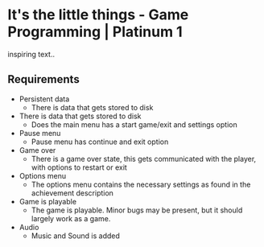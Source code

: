 # It's the little things - Game Programming | Platinum 1

inspiring text..

## Requirements

- Persistent data 
  - There is data that gets stored to disk
- There is data that gets stored to disk
  - Does the main menu has a start game/exit and settings option
- Pause menu 
  - Pause menu has continue and exit option
- Game over 
  - There is a game over state, this gets communicated with the player, with options to restart or exit
- Options menu 
  - The options menu contains the necessary settings as found in the achievement description
- Game is playable 
  - The game is playable. Minor bugs may be present, but it should largely work as a game.
- Audio 
  - Music and Sound is added